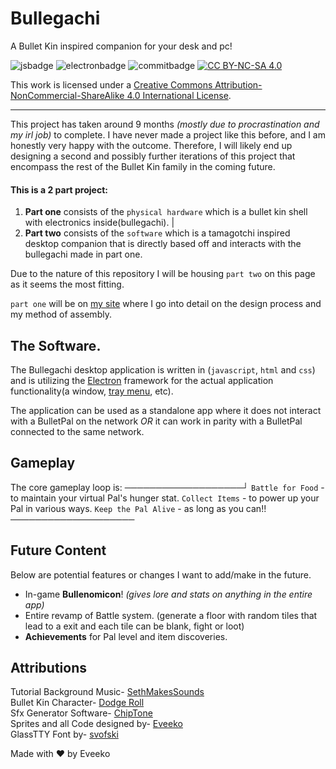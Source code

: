 # Bullegachi
A Bullet Kin inspired companion for your desk and pc!

![jsbadge](https://img.shields.io/badge/Made%20with-grey?style=for-the-badge&logo=javascript) ![electronbadge](https://img.shields.io/badge/built%20with%20-grey?style=for-the-badge&logo=electron&logoColor=cyan) ![commitbadge](https://img.shields.io/github/commit-activity/m/Eveeko/bullegachi?style=flat-square)
[![CC BY-NC-SA 4.0][cc-by-nc-sa-shield]][cc-by-nc-sa]

This work is licensed under a
[Creative Commons Attribution-NonCommercial-ShareAlike 4.0 International License][cc-by-nc-sa].

[cc-by-nc-sa]: http://creativecommons.org/licenses/by-nc-sa/4.0/
[cc-by-nc-sa-image]: https://licensebuttons.net/l/by-nc-sa/4.0/88x31.png
[cc-by-nc-sa-shield]: https://img.shields.io/badge/License-CC%20BY--NC--SA%204.0-lightgrey.svg
___
This project has taken around 9 months *(mostly due to procrastination and my irl job)* to complete. I have never made a project like this before, and I am honestly very happy with the outcome. Therefore, I will likely end up designing a second and possibly further iterations of this project that encompass the rest of the Bullet Kin family in the coming future.

#### This is a 2 part project:
1. **Part one** consists of the `physical hardware` which is a bullet kin shell with electronics inside(bullegachi).
|
2. **Part two** consists of the `software` which is a tamagotchi inspired desktop companion that is directly based off and interacts with the bullegachi made in part one.

Due to the nature of this repository I will be housing `part two` on this page as it seems the most fitting.

`part one` will be on [my site]() where I go into detail on the design process and my method of assembly.

## The Software.

The Bullegachi desktop application is written in (`javascript`, `html` and `css`) and is utilizing the [Electron](https://www.electronjs.org/) framework for the actual application functionality(a window, [tray menu](https://www.electronjs.org/docs/latest/api/tray), etc).

The application can be used as a standalone app where it does not interact with a BulletPal on the network *OR* it can work in parity with a BulletPal connected to the same network.

## Gameplay

The core gameplay loop is:
───────────────────┘
`Battle for Food` - to maintain your virtual Pal's hunger stat.
`Collect Items` - to power up your Pal in various ways.
`Keep the Pal Alive` - as long as you can!!
────────────────────

## Future Content

Below are potential features or changes I want to add/make in the future.

* In-game **Bullenomicon**! *(gives lore and stats on anything in the entire app)*
* Entire revamp of Battle system. (generate a floor with random tiles that lead to a exit and each tile can be blank, fight or loot)
* **Achievements** for Pal level and item discoveries.

## Attributions

Tutorial Background Music- [SethMakesSounds](https://www.patreon.com/sethmakessounds)  
Bullet Kin Character- [Dodge Roll](https://www.enterthegungeon.com/)  
Sfx Generator Software- [ChipTone](https://sfbgames.itch.io/chiptone)  
Sprites and all Code designed by- [Eveeko](https://github.com/Eveeko)  
GlassTTY Font by- [svofski](https://github.com/svofski/glasstty)

Made with ❤️ by Eveeko